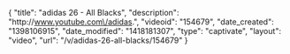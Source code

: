 {
    "title": "adidas 26 - All Blacks",
    "description": "http:\/\/www.youtube.com\/adidas.",
    "videoid": "154679",
    "date_created": "1398106915",
    "date_modified": "1418181307",
    "type": "captivate",
    "layout": "video",
    "url": "\/v\/adidas-26-all-blacks\/154679"
}